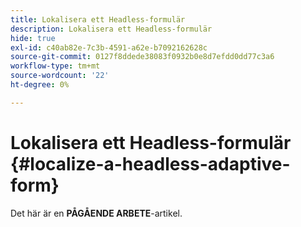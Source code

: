 ```yaml
---
title: Lokalisera ett Headless-formulär
description: Lokalisera ett Headless-formulär
hide: true
exl-id: c40ab82e-7c3b-4591-a62e-b7092162628c
source-git-commit: 0127f8ddede38083f0932b0e8d7efdd0dd77c3a6
workflow-type: tm+mt
source-wordcount: '22'
ht-degree: 0%

---
```


# Lokalisera ett Headless-formulär {#localize-a-headless-adaptive-form}

<span class="preview"> Det här är en **PÅGÅENDE ARBETE**-artikel.</span>

